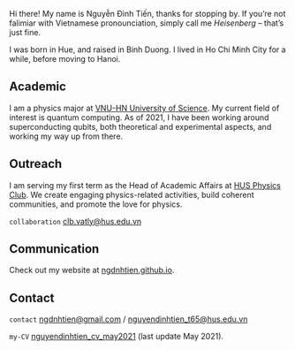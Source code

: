 Hi there! My name is Nguyễn Đình Tiến, thanks for stopping by. If you’re not falimiar with Vietnamese pronounciation, simply call me *Heisenberg* – that’s just fine. 

I was born in Hue, and raised in Binh Duong. I lived in Ho Chi Minh City for a while, before moving to Hanoi.

## Academic

I am a physics major at [VNU-HN University of Science](https://en.wikipedia.org/wiki/VNU_University_of_Science). My current field of interest is quantum computing. As of 2021, I have been working around superconducting qubits, both theoretical and experimental aspects, and working my way up from there.

## Outreach

I am serving my first term as the Head of Academic Affairs at [HUS Physics Club](https://husphysicsclub.org). We create engaging physics-related activities, build coherent communities, and promote the love for physics.

`collaboration` clb.vatly@hus.edu.vn

## Communication

Check out my website at [ngdnhtien.github.io](https://ngdnhtien.github.io).

## Contact

`contact` ngdnhtien@gmail.com / nguyendinhtien_t65@hus.edu.vn

`my-CV` [nguyendinhtien_cv_may2021](https://ngdnhtien.github.io/pdf/nguyendinhtien_cv_may2021.pdf) (last update May 2021).
